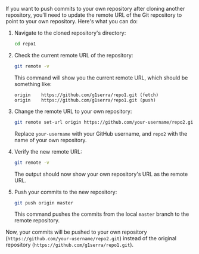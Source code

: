 If you want to push commits to your own repository after cloning another repository, you'll need to update the remote URL of the Git repository to point to your own repository. Here's what you can do:

1. Navigate to the cloned repository's directory:
   ```bash
   cd repo1
   ```

2. Check the current remote URL of the repository:
   ```bash
   git remote -v
   ```

   This command will show you the current remote URL, which should be something like:
   ```
   origin    https://github.com/g1serra/repo1.git (fetch)
   origin    https://github.com/g1serra/repo1.git (push)
   ```

3. Change the remote URL to your own repository:
   ```bash
   git remote set-url origin https://github.com/your-username/repo2.git
   ```

   Replace `your-username` with your GitHub username, and `repo2` with the name of your own repository.

4. Verify the new remote URL:
   ```bash
   git remote -v
   ```

   The output should now show your own repository's URL as the remote URL.

5. Push your commits to the new repository:
   ```bash
   git push origin master
   ```

   This command pushes the commits from the local `master` branch to the remote repository.

Now, your commits will be pushed to your own repository (`https://github.com/your-username/repo2.git`) instead of the original repository (`https://github.com/g1serra/repo1.git`).
